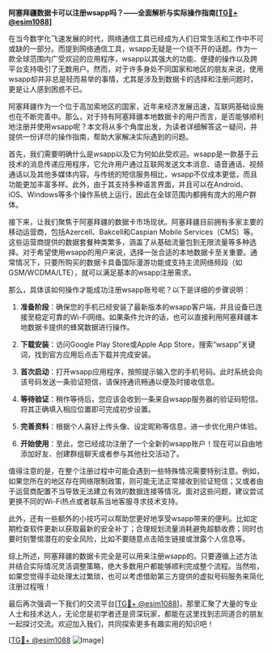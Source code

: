 **阿塞拜疆数据卡可以注册wsapp吗？——全面解析与实际操作指南[[TG💪+ @esim1088](https://t.me/s/esim1088)]**

在当今数字化飞速发展的时代，网络通信工具已经成为人们日常生活和工作中不可或缺的一部分。而提到网络通信工具，wsapp无疑是一个绕不开的话题。作为一款全球范围内广受欢迎的应用程序，wsapp以其强大的功能、便捷的操作以及跨平台支持吸引了无数用户。然而，对于许多身处不同国家和地区的朋友来说，使用wsapp却并非总是轻而易举的事情，尤其是涉及到数据卡的选择和注册问题时，更是让人感到困惑不已。

阿塞拜疆作为一个位于高加索地区的国家，近年来经济发展迅速，互联网基础设施也在不断完善中。那么，对于持有阿塞拜疆本地数据卡的用户而言，是否能够顺利地注册并使用wsapp呢？本文将从多个角度出发，为读者详细解答这一疑问，并提供一份详尽的操作指南，帮助大家解决实际遇到的问题。

首先，我们需要明确什么是wsapp以及它为何如此受欢迎。wsapp是一款基于云技术的消息传递应用程序，它允许用户通过互联网发送文本消息、语音通话、视频通话以及其他多媒体内容。与传统的短信服务相比，wsapp不仅成本更低，而且功能更加丰富多样。此外，由于其支持多种语言界面，并且可以在Android、iOS、Windows等多个操作系统上运行，因此在全球范围内都拥有庞大的用户群体。

接下来，让我们聚焦于阿塞拜疆的数据卡市场现状。阿塞拜疆目前拥有多家主要的移动运营商，包括Azercell、Bakcell和Caspian Mobile Services（CMS）等。这些运营商提供的数据套餐种类繁多，涵盖了从基础流量包到无限流量等多种选择。对于希望使用wsapp的用户来说，选择一张合适的本地数据卡至关重要。通常情况下，只要所购买的数据卡具备国际漫游功能或支持主流网络频段（如GSM/WCDMA/LTE），就可以满足基本的wsapp注册需求。

那么，具体该如何操作才能成功注册wsapp账号呢？以下是详细的步骤说明：

1. **准备阶段**：确保您的手机已经安装了最新版本的wsapp客户端，并且设备已连接至稳定可靠的Wi-Fi网络。如果条件允许的话，也可以直接利用阿塞拜疆本地数据卡提供的蜂窝数据进行操作。
   
2. **下载安装**：访问Google Play Store或Apple App Store，搜索“wsapp”关键词，找到官方应用后点击下载并完成安装。
   
3. **首次启动**：打开wsapp应用程序，按照提示输入您的手机号码。此时系统会向该号码发送一条验证短信，请保持通讯畅通以便及时接收信息。
   
4. **等待验证**：稍作等待后，您应该会收到一条来自wsapp服务器的验证码短信。将其正确填入相应位置即可完成初步设置。
   
5. **完善资料**：根据个人喜好上传头像、设定昵称等信息，进一步优化用户体验。
   
6. **开始使用**：至此，您已经成功注册了一个全新的wsapp账户！现在可以自由地添加好友、创建群组聊天或者参与其他社交活动了。

值得注意的是，在整个注册过程中可能会遇到一些特殊情况需要特别注意。例如，如果您所在的地区存在网络限制政策，则可能无法正常接收到验证短信；又或者由于运营商配置不当导致无法建立有效的数据连接等情况。面对这些问题，建议尝试更换不同的Wi-Fi热点或者联系当地客服寻求技术支持。

此外，还有一些额外的小技巧可以帮助您更好地享受wsapp带来的便利。比如定期检查软件更新以获取最新的安全补丁；合理规划流量消耗避免超额收费；同时也要时刻警惕潜在的安全风险，比如不要随意点击陌生链接或泄露个人信息等。

综上所述，阿塞拜疆的数据卡完全是可以用来注册wsapp的。只要遵循上述方法并结合实际情况灵活调整策略，绝大多数用户都能够顺利完成整个流程。当然啦，如果您觉得手动处理太过繁琐，也可以考虑借助第三方提供的虚拟号码服务来简化注册过程哦！

最后再次强调一下我们的交流平台[[TG💪+ @esim1088](https://t.me/s/esim1088)]，那里汇聚了大量的专业人士和技术达人，无论您是初学者还是资深玩家，都能在这里找到志同道合的朋友一起探讨交流。欢迎加入我们，共同探索更多有趣实用的知识吧！

[[TG💪+ @esim1088](https://t.me/s/esim1088) ![Image](https://i.postimg.cc/4NQfJmqS/Snipaste-2025-05-13-00-14-12.png)]